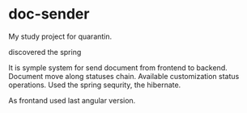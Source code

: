 # doc-sender

My study project for quarantin.

discovered the spring

It is symple system for send document from frontend to backend. Document move along statuses chain.
Available customization status operations.
Used the spring sequrity, the hibernate.

As frontand used last angular version.
